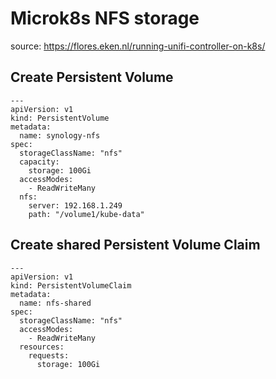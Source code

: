 # Microk8s NFS storage

source: https://flores.eken.nl/running-unifi-controller-on-k8s/

## Create Persistent Volume
```
---
apiVersion: v1
kind: PersistentVolume
metadata:
  name: synology-nfs
spec:
  storageClassName: "nfs"
  capacity:
    storage: 100Gi
  accessModes:
    - ReadWriteMany
  nfs:
    server: 192.168.1.249
    path: "/volume1/kube-data"
```

## Create shared Persistent Volume Claim
```
---
apiVersion: v1
kind: PersistentVolumeClaim
metadata:
  name: nfs-shared
spec:
  storageClassName: "nfs"
  accessModes:
    - ReadWriteMany
  resources:
    requests:
      storage: 100Gi
```